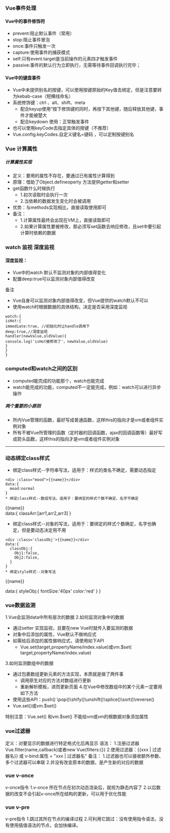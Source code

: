 ### Vue事件处理

#### Vue中的事件修饰符

* prevent:阻止默认事件（常用）
* stop:阻止事件冒泡
* once:事件只触发一次
* capture:使用事件的捕获模式
* self:只有event.target是当前操作的元素四才触发事件
* passive:事件的默认行为立即执行，无需等待事件回调执行完毕；

#### Vue中的键盘事件

* Vue中未提供别名的按键，可以使用按键原始的Key值去绑定，但是注意要转为kebab-case（短横线命名）
* 系统修饰键：ctrl 、alt、shift、meta
   * 配合keyup使用“按下修饰键的同时，再按下其他键，随后释放其他键，事件才能被楚大
   * 配合keydown 使用：正常触发事件
* 也可以使用keyCode去指定具体的按键（不推荐）
* Vue.config.keyCodes.自定义键名=键码 ，可以定制按键别名

### Vue 计算属性

##### 计算属性实现

* 定义：要用的属性不存在，要通过已有属性计算得到
* 原理：借助了Object.defineoperty 方法提供getter和setter
* get函数什么时候执行
  * 1.初次读取时会执行一次
  * 2.当依赖的数据发生变化时会被调用
* 优势：与methods实现相比，直接读取使用即可
* 备注：
  * 1.计算属性最终会出现在VM上，直接读取即可
  * 2.如果计算属性要被修改，那必须写set函数去响应修改，且set中要引起计算时依赖的数据

### watch  监视 深度监视

#### 深度监视：

* Vue中的watch 默认不监测对象的内部值得变化
* 配置deep:true可以监测对象内部值得改变

备注

* Vue自身可以监测对象内部值得改变，但Vue提供的watch默认不可以
* 使用watch时根据数据的具体结构，决定是否采用深度监视

``` vue
watch:{
isHot:{
immediate:true, //初始化时让handle调用下
deep:true,//深度监视
handler(newValue,oldValue){
console.log('isHot被修改了'，newValue,oldValue)
}
}
}
```

### computed和watch之间的区别
* computed能完成的功能那个，watch也能完成
* watch能完成的功能，computed不一定能完成，例如：watch可以进行异步操作

##### 两个重要的小原则
* 所内Vue管理的函数，最好写成普通函数，这样this的指向才是vm或者组件实例对象
* 所有不被Vue所管理的函数（定时器的回调函数，ajax的回调函数等）最好写成箭头函数，这样this的指向才是vm或者组件实例对象

***
### 动态绑定class样式
* 绑定class样式--字符串写法，适用于：样式的类名不确定，需要动态指定
```
<div :class="mood">{{name}}</div>
data:{
  mood:normal
}
* 绑定class样式--数组写法，适用于：要绑定的样式个数不确定，名字不确定
```
<div :class='classArr'>{{name}}</div>
data:{
  classArr:[arr1,arr2,arr3]
}

* 绑定class样式--对象的写法，适用于：要绑定的样式个数确定，名字也确定，但是要动态决定用不用
```
<div :class='classObj'>{{name}}</div>
data:{
  classObj:{
    Obj1:false,
    Obj2:false,
  }
}
* 绑定style样式--对象写法
```
<div :style="styleObj">{{name}}</div>

data:{
  styleObj:{
    fontSize:'40px'
    color:'red'
  }
}

### vue数据监测
1.Vue会监测data中所有层次的数据
2.如何监测对象中的数据
*  通过setter 实现监视，且要在new Vue时就传入要监测的数据
  * 对象中后添加的属性，Vue默认不做响应式
  * 如需给后添加的属性做响应式，请使用如下API
    * Vue.set(target,propertyName/index.value)或vm.$set( target,propertyName/index.value)

3.如何监测数组中的数据
  * 通过包裹数组更新元素的方法实现，本质就是做了两件事
    * 调用原生对应的方法对数组进行更新
    * 重新解析模板，进而更新页面
4.在Vue中修改数组中的某个元素一定要用如下方法
  * 使用这些API：push() \pop()\shify()\unshift()\splice()\sort()\reverse()
  * Vue.set()或vm.$set()
  
  特别注意：Vue.set() 和vm.$set() 不能给vm或vm的根数据对象添加属性

  ### vue过滤器
  定义：对要显示的数据进行特定格式化后再显示
  语法：
      1.注册过滤器 Vue.filter(name,callback)或者new Vue{filters:{}}
      2.使用过滤器：{{xxx | 过滤器名}} 或 v-bind:属性 = "xxx | 过滤器名"
  备注：
    1.过滤器也可以接收额外参数、多个过滤器可以串联
    2.并没有改变原本的数据，是产生新的对应的数据

  ### vue v-once
  v-once指令
      1.v-once 所在节点在初次动态渲染后，就视为静态内容了
      2.以后数据的改变不会引起v-once所在结构的更新，可以用于优化性能

  ### vue v-pre
  v-pre指令
      1.跳过其所在节点的编译过程
      2.可利用它跳过：没有使用指令语法，没有使用插值语法的节点，会加快编译。